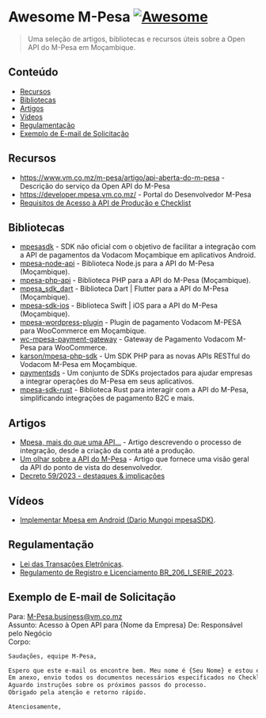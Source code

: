 # Awesome M-Pesa [![Awesome](https://awesome.re/badge-flat.svg)](https://awesome.re)

> Uma seleção de artigos, bibliotecas e recursos úteis sobre a Open API do M-Pesa em Moçambique.

## Conteúdo

- [Recursos](#recursos)
- [Bibliotecas](#bibliotecas)
- [Artigos](#artigos)
- [Vídeos](#vídeos)
- [Regulamentação](#regulamentação)
- [Exemplo de E-mail de Solicitação](#exemplo-de-e-mail-de-solicitação)

## Recursos

- https://www.vm.co.mz/m-pesa/artigo/api-aberta-do-m-pesa - Descrição do serviço da Open API do M-Pesa
- https://developer.mpesa.vm.co.mz/ - Portal do Desenvolvedor M-Pesa
- [Requisitos de Acesso à API de Produção e Checklist](https://github.com/PauloPhagula/awesome-mpesa/files/13706274/Checklist.para.Pessoas.Colectivas.-.Versao.1.7.-.2022.pdf)

## Bibliotecas

- [mpesasdk](https://github.com/realdm/mpesasdk) - SDK não oficial com o objetivo de facilitar a integração com a API de pagamentos da Vodacom Moçambique em aplicativos Android.
- [mpesa-node-api](https://github.com/thatfiredev/mpesa-node-api) - Biblioteca Node.js para a API do M-Pesa (Moçambique).
- [mpesa-php-api](https://github.com/abdulmueid/mpesa-php-api) - Biblioteca PHP para a API do M-Pesa (Moçambique).
- [mpesa_sdk_dart](https://github.com/realrgt/mpesa_sdk_dart) - Biblioteca Dart | Flutter para a API do M-Pesa (Moçambique).
- [mpesa-sdk-ios](https://github.com/AlgyJr/MpesaSDK.git) - Biblioteca Swift | iOS para a API do M-Pesa (Moçambique).
- [mpesa-wordpress-plugin](https://github.com/herquiloidehele/mpesa-wordpress-plugin) - Plugin de pagamento Vodacom M-PESA para WooCommerce em Moçambique.
- [wc-mpesa-payment-gateway](https://github.com/turbohost/wc-mpesa-payment-gateway) - Gateway de Pagamento Vodacom M-Pesa para WooCommerce.
- [karson/mpesa-php-sdk](https://github.com/karson/mpesa-php-sdk) - Um SDK PHP para as novas APIs RESTful do Vodacom M-Pesa em Moçambique.
- [paymentsds](https://github.com/paymentsds) - Um conjunto de SDKs projectados para ajudar empresas a integrar operações do M-Pesa em seus aplicativos.
- [mpesa-sdk-rust](https://github.com/GraHms/mpesa-rust-sdk) - Biblioteca Rust para interagir com a API do M-Pesa, simplificando integrações de pagamento B2C e mais.

## Artigos

- [Mpesa, mais do que uma API…](https://medium.com/android-dev-moz/mpesa-mais-do-que-uma-api-bc2ead953cc2) - Artigo descrevendo o processo de integração, desde a criação da conta até a produção.
- [Um olhar sobre a API do M-Pesa](https://medium.com/android-dev-moz/um-olhar-sobre-a-api-do-m-pesa-688fd6abe351) - Artigo que fornece uma visão geral da API do ponto de vista do desenvolvedor.
- [Decreto 59/2023 - destaques & implicações](https://www.linkedin.com/pulse/decreto-592023-destaques-implica%2525C3%2525A7%2525C3%2525B5es-m%2525C3%2525A1rio-j%2525C3%2525BAnior-snpzf%3FtrackingId=tVAdOsDNxQFQ8YzQMotn4w%253D%253D/?trackingId=tVAdOsDNxQFQ8YzQMotn4w%3D%3D)

## Vídeos

- [Implementar Mpesa em Android (Dario Mungoi mpesaSDK)](https://www.youtube.com/watch?v=RtY67lsb5TY).

## Regulamentação

- [Lei das Transações Eletrônicas](https://github.com/PauloPhagula/awesome-mpesa/files/12642436/Lei-das-Transaccoes-eletronicas.pdf).
- [Regulamento de Registro e Licenciamento BR_206_I_SERIE_2023](https://github.com/PauloPhagula/awesome-mpesa/files/14340618/Regulamento.de.Registo.e.Licenciamento.BR_206_I_SERIE_2023.pdf).

## Exemplo de E-mail de Solicitação

Para: M-Pesa.business@vm.co.mz  
Assunto: Acesso à Open API para {Nome da Empresa}
De: Responsável pelo Negócio  
Corpo:

```txt
Saudações, equipe M-Pesa,

Espero que este e-mail os encontre bem. Meu nome é {Seu Nome} e estou entrando em contato como responsável pelo negócio para solicitar formalmente o acesso à Open API.
Em anexo, envio todos os documentos necessários especificados no Checklist fornecido. Certifiquei-me de incluir todas as informações exigidas para sua análise.
Aguardo instruções sobre os próximos passos do processo.
Obrigado pela atenção e retorno rápido.

Atenciosamente,
```
